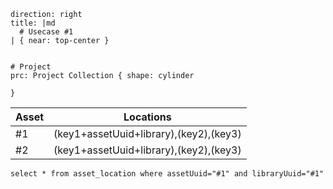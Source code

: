 
```d2 layout=elk theme=200
direction: right
title: |md
  # Usecase #1
| { near: top-center }


# Project
prc: Project Collection { shape: cylinder

}

```

| Asset  | Locations  |
|--------|-----------|
| #1     | (key1+assetUuid+library),(key2),(key3)  |
| #2     | (key1+assetUuid+library),(key2),(key3)  |

`select * from asset_location where assetUuid="#1" and libraryUuid="#1"`
